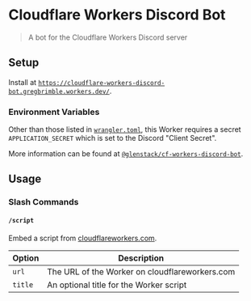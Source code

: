 # Cloudflare Workers Discord Bot

> A bot for the Cloudflare Workers Discord server

## Setup

Install at [`https://cloudflare-workers-discord-bot.gregbrimble.workers.dev/`](https://cloudflare-workers-discord-bot.gregbrimble.workers.dev/).

### Environment Variables

Other than those listed in [`wrangler.toml`](./wrangler.toml), this Worker requires a secret `APPLICATION_SECRET` which is set to the Discord "Client Secret".

More information can be found at [`@glenstack/cf-workers-discord-bot`](https://github.com/glenstack/glenstack/tree/master/packages/cf-workers-discord-bot).

## Usage

### Slash Commands

#### `/script`

Embed a script from [cloudflareworkers.com](https://cloudflareworkers.com).

| Option  | Description                                    |
| ------- | ---------------------------------------------- |
| `url`   | The URL of the Worker on cloudflareworkers.com |
| `title` | An optional title for the Worker script        |

